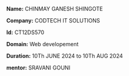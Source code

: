 **Name:** CHINMAY GANESH SHINGOTE

**Company:** CODTECH IT SOLUTIONS

**Id:** CT12DS570

**Domain:** Web developement

**Duration:** 10Th JUNE 2024 to 10Th AUG 2024

**mentor:** SRAVANI GOUNI
